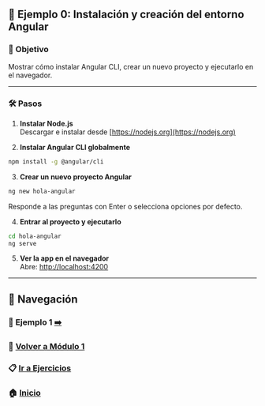 ## 🧪 Ejemplo 0: Instalación y creación del entorno Angular

### 🎯 Objetivo
Mostrar cómo instalar Angular CLI, crear un nuevo proyecto y ejecutarlo en el navegador.

---

### 🛠️ Pasos

1. **Instalar Node.js**  
Descargar e instalar desde [https://nodejs.org](https://nodejs.org)

2. **Instalar Angular CLI globalmente**
```bash
npm install -g @angular/cli
```

3. **Crear un nuevo proyecto Angular**
```bash
ng new hola-angular
```
Responde a las preguntas con Enter o selecciona opciones por defecto.

4. **Entrar al proyecto y ejecutarlo**
```bash
cd hola-angular
ng serve
```

5. **Ver la app en el navegador**  
Abre: [http://localhost:4200](http://localhost:4200)

---

## 🔁 Navegación

### 🧪 Ejemplo 1 [➡️](./Ejemplo_1.md) 

### 📘 [Volver a Módulo 1](../Modulo_1.md) 

### 📋 [Ir a Ejercicios](../Ejercicios/Ejercicio_1.md)

### 🏠 [Inicio](../README.md)
